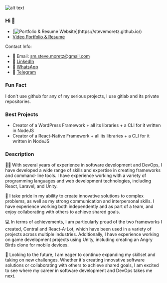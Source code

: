 

![alt text](https://64.media.tumblr.com/tumblr_lr2m4lYdhY1qlr140o1_500.gifv)

### Hi 👋

- [![Portfolio & Resume Website]([https://example.com/image.jpg](https://media.licdn.com/dms/image/sync/D4E27AQHVbv9HhPIUVg/articleshare-shrink_800/0/1684434304479?e=1685264400&v=beta&t=vmGaMz3uvG0AXieAwRxWcjtBPxz01LcGwsn0CB3z664))](https://stevemoretz.github.io/)
- [Video Portfolio & Resume](https://www.youtube.com/watch?v=5lgHLIvFzHo)

Contact Info:
- 📧 Email: [sm.steve.moretz@gmail.com](mailto:sm.steve.moretz@gmail.com?subject=Hello)
- 🔗 [LinkedIn](linkedin.com/in/stevemoretz)
- 📱 [WhatsApp](wa.me/989021308988?text=Hi)
- 💬 [Telegram](t.me/stevemoretz)

### Fun Fact

I don't use github for any of my serious projects, I use gitlab and its private repositories.

### Best Projects

- Creator of a WordPress Framework + all its libraries + a CLI for it written in NodeJS
- Creator of a React-Native Framework + all its libraries + a CLI for it written in NodeJS

### Description

👨‍💻 With several years of experience in software development and DevOps, I have developed a wide range of skills and expertise in creating frameworks and command-line tools. I have experience working with a variety of programming languages and web development technologies, including React, Laravel, and Unity.

🌟 I take pride in my ability to create innovative solutions to complex problems, as well as my strong communication and interpersonal skills. I have experience working both independently and as part of a team, and enjoy collaborating with others to achieve shared goals.

💻 In terms of achievements, I am particularly proud of the two frameworks I created, Central and React-A-Lot, which have been used in a variety of projects across multiple industries. Additionally, I have experience working on game development projects using Unity, including creating an Angry Birds clone for mobile devices.

🚀 Looking to the future, I am eager to continue expanding my skillset and taking on new challenges. Whether it's creating innovative software solutions or collaborating with others to achieve shared goals, I am excited to see where my career in software development and DevOps takes me next.
